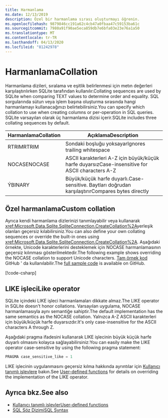```yaml
---
title: Harmanlama
ms.date: 12/13/2019
description: Özel bir harmanlama sırası oluşturmayı öğrenin.
ms.openlocfilehash: 9879846cc191a62c4cb47a0fbaa47c59153ba61c
ms.sourcegitcommit: 7980a91f90ae5eca859db7e6bfa03e23e76a1a50
ms.translationtype: MT
ms.contentlocale: tr-TR
ms.lasthandoff: 04/13/2020
ms.locfileid: "81242978"
---
```

# <a name="collation"></a><span data-ttu-id="4e8f8-103">Harmanlama</span><span class="sxs-lookup"><span data-stu-id="4e8f8-103">Collation</span></span>

<span data-ttu-id="4e8f8-104">Harmanlama dizileri, sıralama ve eşitlik belirlenmesi için metın değerleri karşılaştırılırken SQLite tarafından kullanılır.</span><span class="sxs-lookup"><span data-stu-id="4e8f8-104">Collating sequences are used by SQLite when comparing TEXT values to determine order and equality.</span></span> <span data-ttu-id="4e8f8-105">SQL sorgularında sütun veya işlem başına oluşturma sırasında hangi harmanlamayı kullanacağınızı belirtebilirsiniz.</span><span class="sxs-lookup"><span data-stu-id="4e8f8-105">You can specify which collation to use when creating columns or per-operation in SQL queries.</span></span> <span data-ttu-id="4e8f8-106">SQLite varsayılan olarak üç harmanlama dizisi içerir.</span><span class="sxs-lookup"><span data-stu-id="4e8f8-106">SQLite includes three collating sequences by default.</span></span>

| <span data-ttu-id="4e8f8-107">Harmanlama</span><span class="sxs-lookup"><span data-stu-id="4e8f8-107">Collation</span></span> | <span data-ttu-id="4e8f8-108">Açıklama</span><span class="sxs-lookup"><span data-stu-id="4e8f8-108">Description</span></span>                               |
| --------- | ----------------------------------------- |
| <span data-ttu-id="4e8f8-109">RTRIM</span><span class="sxs-lookup"><span data-stu-id="4e8f8-109">RTRIM</span></span>     | <span data-ttu-id="4e8f8-110">Sondaki boşluğu yoksayar</span><span class="sxs-lookup"><span data-stu-id="4e8f8-110">Ignores trailing whitespace</span></span>               |
| <span data-ttu-id="4e8f8-111">NOCASE</span><span class="sxs-lookup"><span data-stu-id="4e8f8-111">NOCASE</span></span>    | <span data-ttu-id="4e8f8-112">ASCII karakterleri A-Z için büyük/küçük harfe duyarsız</span><span class="sxs-lookup"><span data-stu-id="4e8f8-112">Case-insensitive for ASCII characters A-Z</span></span> |
| <span data-ttu-id="4e8f8-113">Ý</span><span class="sxs-lookup"><span data-stu-id="4e8f8-113">BINARY</span></span>    | <span data-ttu-id="4e8f8-114">Büyük/küçük harfe duyarlı.</span><span class="sxs-lookup"><span data-stu-id="4e8f8-114">Case-sensitive.</span></span> <span data-ttu-id="4e8f8-115">Baytları doğrudan karşılaştırır</span><span class="sxs-lookup"><span data-stu-id="4e8f8-115">Compares bytes directly</span></span>   |

## <a name="custom-collation"></a><span data-ttu-id="4e8f8-116">Özel harmanlama</span><span class="sxs-lookup"><span data-stu-id="4e8f8-116">Custom collation</span></span>

<span data-ttu-id="4e8f8-117">Ayrıca kendi harmanlama dizlerinizi tanımlayabilir veya kullanarak <xref:Microsoft.Data.Sqlite.SqliteConnection.CreateCollation%2A>yerleşik olanları geçersiz kılabilirsiniz.</span><span class="sxs-lookup"><span data-stu-id="4e8f8-117">You can also define your own collating sequences or override the built-in ones using <xref:Microsoft.Data.Sqlite.SqliteConnection.CreateCollation%2A>.</span></span> <span data-ttu-id="4e8f8-118">Aşağıdaki örnekte, Unicode karakterlerini desteklemek için NOCASE harmanlamasının geçersiz kılınması gösterilmektedir.</span><span class="sxs-lookup"><span data-stu-id="4e8f8-118">The following example shows overriding the NOCASE collation to support Unicode characters.</span></span> <span data-ttu-id="4e8f8-119">[Tam örnek kod](https://github.com/dotnet/docs/blob/master/samples/snippets/standard/data/sqlite/CollationSample/Program.cs) GitHub ' da kullanılabilir.</span><span class="sxs-lookup"><span data-stu-id="4e8f8-119">The [full sample code](https://github.com/dotnet/docs/blob/master/samples/snippets/standard/data/sqlite/CollationSample/Program.cs) is available on GitHub.</span></span>

[!code-csharp[](../../../../samples/snippets/standard/data/sqlite/CollationSample/Program.cs?name=snippet_Collation)]

## <a name="like-operator"></a><span data-ttu-id="4e8f8-120">LIKE işleci</span><span class="sxs-lookup"><span data-stu-id="4e8f8-120">Like operator</span></span>

<span data-ttu-id="4e8f8-121">SQLite içindeki LIKE işleci harmanlamaları dikkate almaz.</span><span class="sxs-lookup"><span data-stu-id="4e8f8-121">The LIKE operator in SQLite doesn't honor collations.</span></span> <span data-ttu-id="4e8f8-122">Varsayılan uygulama, NOCASE harmanlamasıyla aynı semantiğe sahiptir.</span><span class="sxs-lookup"><span data-stu-id="4e8f8-122">The default implementation has the same semantics as the NOCASE collation.</span></span> <span data-ttu-id="4e8f8-123">Yalnızca A-Z ASCII karakterleri için büyük/küçük harfe duyarsızdır.</span><span class="sxs-lookup"><span data-stu-id="4e8f8-123">It's only case-insensitive for the ASCII characters A through Z.</span></span>

<span data-ttu-id="4e8f8-124">Aşağıdaki pragma ifadesini kullanarak LIKE işlecinin büyük küçük harfe duyarlı olmasını kolayca sağlayabilirsiniz:</span><span class="sxs-lookup"><span data-stu-id="4e8f8-124">You can easily make the LIKE operator case-sensitive by using the following pragma statement:</span></span>

```sql
PRAGMA case_sensitive_like = 1
```

<span data-ttu-id="4e8f8-125">LIKE işlecinin uygulanmasını geçersiz kılma hakkında ayrıntılar için [Kullanıcı tanımlı işlevlere](user-defined-functions.md) bakın.</span><span class="sxs-lookup"><span data-stu-id="4e8f8-125">See [User-defined functions](user-defined-functions.md) for details on overriding the implementation of the LIKE operator.</span></span>

## <a name="see-also"></a><span data-ttu-id="4e8f8-126">Ayrıca bkz.</span><span class="sxs-lookup"><span data-stu-id="4e8f8-126">See also</span></span>

* [<span data-ttu-id="4e8f8-127">Kullanıcı tanımlı işlevler</span><span class="sxs-lookup"><span data-stu-id="4e8f8-127">User-defined functions</span></span>](user-defined-functions.md)
* [<span data-ttu-id="4e8f8-128">SQL Söz Dizimi</span><span class="sxs-lookup"><span data-stu-id="4e8f8-128">SQL Syntax</span></span>](https://www.sqlite.org/lang.html)
